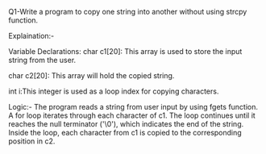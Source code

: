 Q1-Write a program to copy one string into another without using strcpy function.

Explaination:-

Variable Declarations:
char c1[20]: This array is used to store the input string from the user.

char c2[20]: This array will hold the copied string.

int i:This integer is used as a loop index for copying characters.

Logic:-
The program reads a string from user input by using fgets function.
A for loop iterates through each character of c1.
The loop continues until it reaches the null terminator ('\0'), which indicates the end of the string.
Inside the loop, each character from c1 is copied to the corresponding position in c2.

